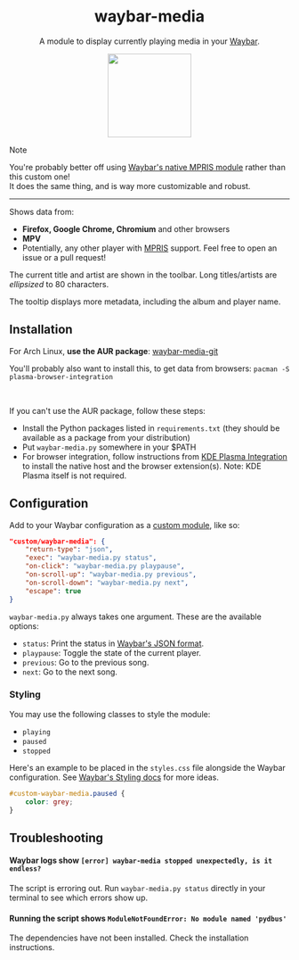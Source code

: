 <h1 align="center">waybar-media</h1>

<p align="center">
A module to display currently playing media in your <a href="https://github.com/Alexays/Waybar">Waybar</a>.
</p>

<p align="center">
<img src="https://github.com/user-attachments/assets/7fd2caa3-d566-40eb-b8a1-1f87a24ac795" height="150">
</p>

> [!NOTE] 
> You're probably better off using [Waybar's native MPRIS module](https://github.com/Alexays/Waybar/wiki/Module:-MPRIS) rather than this custom one!  
> It does the same thing, and is way more customizable and robust.


---

Shows data from:

* **Firefox, Google Chrome, Chromium** and other browsers
* **MPV**
* Potentially, any other player with [MPRIS](https://www.freedesktop.org/wiki/Specifications/mpris-spec/) support. Feel free to open an issue or a pull request!

The current title and artist are shown in the toolbar. Long titles/artists are _ellipsized_ to 80 characters.

The tooltip displays more metadata, including the album and player name.


## Installation

For Arch Linux, **use the AUR package**: [waybar-media-git](https://aur.archlinux.org/packages/waybar-media-git)

You'll probably also want to install this, to get data from browsers: `pacman -S plasma-browser-integration`

<br/>

If you can't use the AUR package, follow these steps:

- Install the Python packages listed in `requirements.txt` (they should be available as a package from your distribution)
- Put `waybar-media.py` somewhere in your $PATH
- For browser integration, follow instructions from [KDE Plasma Integration](https://community.kde.org/Plasma/Browser_Integration) to install the native host and the browser extension(s). Note: KDE Plasma itself is not required.


## Configuration

Add to your Waybar configuration as a [custom module](https://github.com/Alexays/Waybar/wiki/Module:-Custom), like so:

```json
"custom/waybar-media": {
    "return-type": "json",
    "exec": "waybar-media.py status",
    "on-click": "waybar-media.py playpause",
    "on-scroll-up": "waybar-media.py previous",
    "on-scroll-down": "waybar-media.py next",
    "escape": true
}
```

`waybar-media.py` always takes one argument. These are the available options:

* `status`: Print the status in [Waybar's JSON format](https://github.com/Alexays/Waybar/wiki/Module:-Custom#module-custom-config-return-type).
* `playpause`: Toggle the state of the current player.
* `previous`: Go to the previous song.
* `next`: Go to the next song.

### Styling

You may use the following classes to style the module:

* `playing`
* `paused`
* `stopped`

Here's an example to be placed in the `styles.css` file alongside the Waybar configuration. See [Waybar's Styling docs](https://github.com/Alexays/Waybar/wiki/Styling) for more ideas.

```css
#custom-waybar-media.paused {
    color: grey;
}
```

## Troubleshooting

#### Waybar logs show `[error] waybar-media stopped unexpectedly, is it endless?`

The script is erroring out. Run `waybar-media.py status` directly in your terminal to see which errors show up.

#### Running the script shows `ModuleNotFoundError: No module named 'pydbus'`

The dependencies have not been installed. Check the installation instructions.
